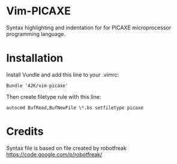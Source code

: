 Vim-PICAXE
==========

Syntax highlighting and indentation for for PICAXE microprocessor programming language.

Installation
==========

Install Vundle and add this line to your .vimrc:

`Bundle 'A2K/vim-picaxe'`

Then create filetype rule with this line:

`autocmd BufRead,BufNewFile \*.bs setfiletype picaxe`

Credits
==========

Syntax file is based on file created by robotfreak https://code.google.com/p/robotfreak/

